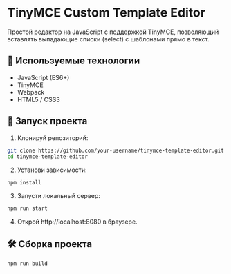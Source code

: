 # TinyMCE Custom Template Editor

Простой редактор на JavaScript с поддержкой TinyMCE, позволяющий вставлять выпадающие списки (select) с шаблонами прямо в текст.

## 🔧 Используемые технологии

- JavaScript (ES6+)
- TinyMCE
- Webpack
- HTML5 / CSS3

## 🚀 Запуск проекта

1. Клонируй репозиторий:

```sh
git clone https://github.com/your-username/tinymce-template-editor.git
cd tinymce-template-editor
```

2. Установи зависимости:

```sh
npm install
```

3. Запусти локальный сервер:

```sh
npm run start
```

4. Открой http://localhost:8080 в браузере.

## 🛠️ Сборка проекта

```sh
npm run build
```